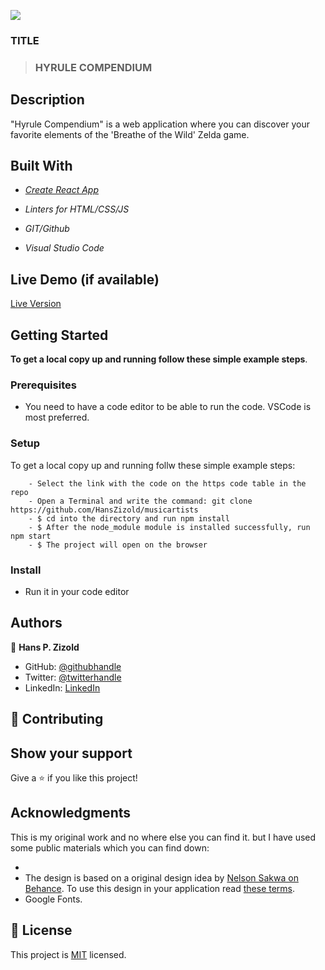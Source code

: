 ![](https://img.shields.io/badge/Microverse-blueviolet)

### TITLE

> ### HYRULE COMPENDIUM

## Description

"Hyrule Compendium" is a web application where you can discover your favorite elements of the 'Breathe of the Wild' Zelda game.

## Built With

- *[Create React App](https://github.com/facebook/create-react-app)*

- *Linters for HTML/CSS/JS*

- *GIT/Github*

- *Visual Studio Code*

## Live Demo (if available)

 [Live Version](https://hyrule-compendium-hpz.netlify.app/)

## Getting Started

**To get a local copy up and running follow these simple example steps**.

### Prerequisites

- You need to have a code editor to be able to run the code. VSCode is most preferred.

### Setup
To get a local copy up and running follw these simple example steps:

```
    - Select the link with the code on the https code table in the repo
    - Open a Terminal and write the command: git clone https://github.com/HansZizold/musicartists
    - $ cd into the directory and run npm install
    - $ After the node_module module is installed successfully, run npm start
    - $ The project will open on the browser
```

### Install

- Run it in your code editor

## Authors

👤 **Hans P. Zizold**

- GitHub: [@githubhandle](https://github.com/HansZizold)
- Twitter: [@twitterhandle](https://twitter.com/hanzio27)
- LinkedIn: [LinkedIn](https://www.linkedin.com/in/hans-paul-zizold-37129037/)

## 🤝 Contributing

## Show your support

Give a ⭐️ if you like this project!

## Acknowledgments

This is my original work and no where else you can find it. but I have used some public materials which you can find down:

- [Hyrule Compendium API]:(https://gadhagod.github.io/Hyrule-Compendium-API/#/).
- The design is based on a original design idea by [Nelson Sakwa on Behance](https://www.behance.net/sakwadesignstudio).
  To use this design in your application read [these terms](https://creativecommons.org/licenses/by-nc/4.0/).
- Google Fonts.

## 📝 License

This project is [MIT](./MIT.md) licensed.
